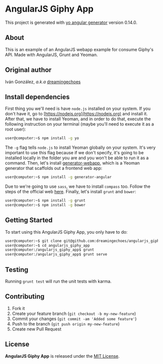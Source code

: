 # AngularJS Giphy App

This project is generated with [yo angular generator](https://github.com/yeoman/generator-angular)
version 0.14.0.

## About

This is an example of an AngularJS webapp example for consume Giphy's API. Made with AngularJS, Grunt and Yeoman.

## Original author

Iván González, *a.k.a* [dreamingechoes](https://github.com/dreamingechoes)

## Install dependencies

First thing you we'll need is have `node.js` installed on your system. If you don't have it, go to [https://nodejs.org](https://nodejs.org) and install it. After that, we have to install Yeoman, and in order to do that, execute the following instruction on your terminal (maybe you'll need to execute it as a root user):

```sh
user@computer:~$ npm install -g yo
```

The `-g` flag tells `node.js` to install Yeoman globally on your system. It's very important to use this flag because if we don't specify, it's going to be installed locally in the folder you are and you won't be able to run it as a command. Then, let's install [generator-webapp](https://www.npmjs.com/package/generator-webapp), which is a Yeoman generator that scaffolds out a frontend web app:

```sh
user@computer:~$ npm install -g generator-angular
```

Due to we're going to use `sass`, we have to install `compass` too. Follow the steps of the official web [here](http://compass-style.org/install/). Finally, let's install `grunt` and `bower`:

```sh
user@computer:~$ npm install -g grunt
user@computer:~$ npm install -g bower
```

## Getting Started

To start using this AngularJS Giphy App, you only have to do:

```sh
user@computer:~$ git clone git@github.com:dreamingechoes/angularjs_giphy_app.git
user@computer:~$ cd angularjs_giphy_app
user@computer:/angularjs_giphy_app$ grunt
user@computer:/angularjs_giphy_app$ grunt serve
```

## Testing

Running `grunt test` will run the unit tests with karma.

## Contributing

1. Fork it
2. Create your feature branch (`git checkout -b my-new-feature`)
3. Commit your changes (`git commit -am 'Added some feature'`)
4. Push to the branch (`git push origin my-new-feature`)
5. Create new Pull Request

## License

**AngularJS Giphy App** is released under the [MIT License](http://www.opensource.org/licenses/MIT).
